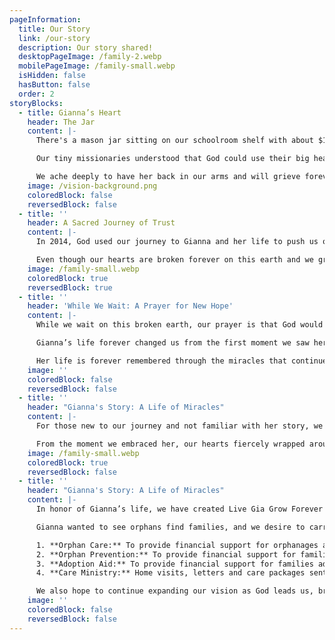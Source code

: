 ```yaml
---
pageInformation:
  title: Our Story
  link: /our-story
  description: Our story shared!
  desktopPageImage: /family-2.webp
  mobilePageImage: /family-small.webp
  isHidden: false
  hasButton: false
  order: 2
storyBlocks:
  - title: Gianna’s Heart
    header: The Jar
    content: |-
      There's a mason jar sitting on our schoolroom shelf with about $12 in it. Just a month before Gianna went to heaven, she—along with Tahlia and Hudson—started a Farm Fresh egg business to raise money for babies in China who needed surgeries and families to adopt them. Every time they sold a dozen eggs, they would eagerly run to place the money in the jar and pray for the orphans in China, asking God that the money would one day help.

      Our tiny missionaries understood that God could use their big hearts to change the world. The jar still sits there, but that $12 has multiplied in countless, unimaginable ways, even in the depths of our wilderness. It was Gia's hand that was the last to place money in the jar, and both my heart aches and rejoices as I think of how many lives have been touched by Gianna's big heart and her legacy of light. I see that jar as a visual miracle, like the loaves and fish that continue to be poured out from her life, pointing others straight to the Gospel. God has multiplied that $12 with miracles of new life and hope that continue to grow in honor of our tiny missionary.

      We ache deeply to have her back in our arms and will grieve forever until that glorious day when we hold her again on the shores of eternity and all that is wrong will be made right again. Living with her absence on earth remains the worst pain imaginable. We lean every day into our God who promises eternal life from death, and we await, with hope, the day when He will make all things new!
    image: /vision-background.png
    coloredBlock: false
    reversedBlock: false
  - title: ''
    header: A Sacred Journey of Trust
    content: |-
      In 2014, God used our journey to Gianna and her life to push us off the comfortable shores of easy faith and into the deep waters of what it truly means to trust God, surrender all, and follow His heart straight into her broken heart. Her broken heart rescued us from a safe, comfortable faith. God gave us the grace to say a brave "YES" to her life, and we were able to see His glory through all our weaknesses.

      Even though our hearts are broken forever on this earth and we grieve beyond comprehension, we would not trade this overwhelming pain if it meant never knowing the overwhelming, radical joy of being hers forever. Loving will always be risky, but love always wins. Her life is a miracle and a testimony to the greatness of our God! What an honor it is to be her family forever, for all eternity!
    image: /family-small.webp
    coloredBlock: true
    reversedBlock: true
  - title: ''
    header: 'While We Wait: A Prayer for New Hope'
    content: |-
      While we wait on this broken earth, our prayer is that God would use our pain to birth new hope from her forever life! We ask God to bring new life from her life, new beauty from her beauty, and new light from all her light.

      Gianna’s life forever changed us from the first moment we saw her face. Her love wrecked our lives, and we are forever different. We choose, even in our grief, to let her life grow ours, teaching us to live bravely and invest our treasures in heaven, not on earth.

      Her life is forever remembered through the miracles that continue to bloom because of her radiant life! She is eternally carried, spoken about, and forever loved.
    image: ''
    coloredBlock: false
    reversedBlock: false
  - title: ''
    header: "Gianna's Story: A Life of Miracles"
    content: |-
      For those new to our journey and not familiar with her story, we adopted Gianna in 2014 from Lily's House (formerly Harmony House) in China. Born with a major heart defect (she had only half a heart), Gianna's health was fragile. It was truly a love explosion at first sight, but not without fear for the unpredictable and unknown road ahead. However, I am so thankful fear did not win…oh, how we would have missed so much goodness and beauty by staying safe!

      From the moment we embraced her, our hearts fiercely wrapped around her broken heart, and we knew we had been changed forever simply by holding such a precious miracle. We jumped off a cliff, trusting completely, knowing this holy collision of our lives would forever change our trajectory. We knew this moment was sacred and would be marked on our hearts eternally, and there was no going back. We would be different forever—never the same again—never satisfied with life on the shore, but out in the deep, seeing God bigger than we ever had. Her life wrecked us in all the right and radical ways. Oh, what a beautiful gift she is!
    image: /family-small.webp
    coloredBlock: true
    reversedBlock: false
  - title: ''
    header: "Gianna's Story: A Life of Miracles"
    content: |-
      In honor of Gianna’s life, we have created Live Gia Grow Forever Foundation (now known as Gia’s Hope). This foundation is birthed from her heartbeat and carries on her legacy of hope for orphans and families. Support for Lily’s House: We help fund Lily’s House, the foster home that cared for Gianna, in honor of her life. Adoption Grants: We provide financial support to families working to bring children home. Every adoption story is a story of redemption, faith, and hope. We are honored to come alongside these families.

      Gianna wanted to see orphans find families, and we desire to carry out that mission. Through this foundation, we have 4 primary purposes:

      1. **Orphan Care:** To provide financial support for orphanages and foster homes caring for orphans
      2. **Orphan Prevention:** To provide financial support for families in crisis to prevent orphans from being abandoned.
      3. **Adoption Aid:** To provide financial support for families adopting children.
      4. **Care Ministry:** Home visits, letters and care packages sent to those who walk the road of grief, loss, and adoption.

      We also hope to continue expanding our vision as God leads us, bringing even more hope to families and orphans in honor of Gianna’s life.
    image: ''
    coloredBlock: false
    reversedBlock: false
---
```


